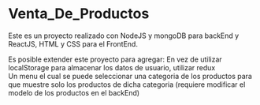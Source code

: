# Venta_De_Productos
Este es un proyecto realizado con NodeJS y mongoDB para backEnd y ReactJS, HTML y CSS para el FrontEnd.  

Es posible extender este proyecto para agregar:
  En vez de utilizar localStorage para almacenar los datos de usuario, utilizar redux   
  Un menu el cual se puede seleccionar una categoria de los productos para que muestre solo los productos de dicha categoria (requiere 	modificar el modelo de los productos en el backEnd)    
